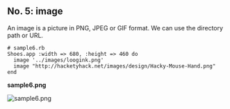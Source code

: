 No. 5: image
----------

An image is a picture in PNG, JPEG or GIF format. 
We can use the directory path or URL.

	# sample6.rb
	Shoes.app :width => 680, :height => 460 do
	  image '../images/loogink.png'
	  image "http://hacketyhack.net/images/design/Hacky-Mouse-Hand.png"
	end

**sample6.png**

![sample6.png](http://www.rin-shun.com/rubylearning/shoes/shoes_tutorial_html/images/sample6.png) <!-- patch -->
